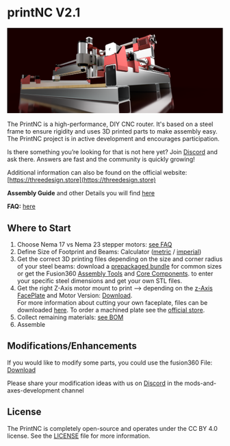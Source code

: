 # printNC V2.1
![printNC Logo](Media/Images/Nema17PrintNCRender.png)

The PrintNC is a high-performance, DIY CNC router. It's based on a steel frame to ensure rigidity and uses 3D printed parts to make assembly easy. The PrintNC project is in active development and encourages participation.

Is there something you’re looking for that is not here yet? Join [Discord](https://discord.gg/RxzPna6) and ask there. Answers are fast and the community is quickly growing!

Additional information can also be found on the official website: [https://threedesign.store](https://threedesign.store)

**Assembly Guide** and other Details you will find [here](Documentation/README.md)

**FAQ:** [here](Documentation/faq.md)

## Where to Start

1. Choose Nema 17 vs Nema 23 stepper motors: [see FAQ](Documentation/faq.md)
1. Define Size of Footprint and Beams: Calculator ([metric](https://threedesign.store/metric-frame-size-calculator/) / [imperial](https://threedesign.store/imperial-frame-size-calculator/))
1. Get the correct 3D printing files depending on the size and corner radius of your steel beams: download a [prepackaged bundle](Printed%20Parts/Bundles) for common sizes or get the Fusion360 [Assembly Tools](Printed%20Parts/Assembly%20Tools) and [Core Components](Printed%20Parts/Core%20Components). to enter your specific steel dimensions and get your own STL files.
1. Get the right Z-Axis motor mount to print --> depending on the [z-Axis FacePlate](Drawings/FacePlatesDXF) and Motor Version: [Download](Printed%20Parts/Bundles/Z%20Motor%20Mounts). 
<br />For more information about cutting your own faceplate, files can be downloaded [here](https://threedesign.store/downloads/). To order a machined plate see the [official store](https://threedesign.store/store/?model_number=faceplate).
1. Collect remaining materials: [see BOM](Documentation/bom.md)
1. Assemble

## Modifications/Enhancements
If you would like to modify some parts, you could use the fusion360 File:
[Download](https://drive.google.com/open?id=1qccpafKKw5RdyNG6PrTtAz_MatO8Yz8L) 

Please share your modification ideas with us on [Discord](https://discord.gg/RxzPna6) in the mods-and-axes-development channel


## License

The PrintNC is completely open-source and operates under the CC BY 4.0 license. See the [LICENSE](LICENSE.md) file for more information.
